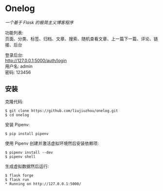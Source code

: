 # Onelog

*一个基于 Flask 的极简主义博客程序*  

功能列表:  
页面、分类、标签、归档、文章、搜索、随机查看文章、上一篇下一篇、评论、链接、后台

登录后台:   
<http://127.0.0.1:5000/auth/login>  
用户名: admin  
密码: 123456

## 安装

克隆代码:
```
$ git clone https://github.com/liujiuzhou/onelog.git
$ cd onelog
```
安装 Pipenv:
```
$ pip install pipenv
```
使用 Pipenv 创建并激活虚拟环境然后安装依赖项:
```
$ pipenv install --dev
$ pipenv shell
```
生成虚拟数据然后运行:
```
$ flask forge
$ flask run
* Running on http://127.0.0.1:5000/
```
